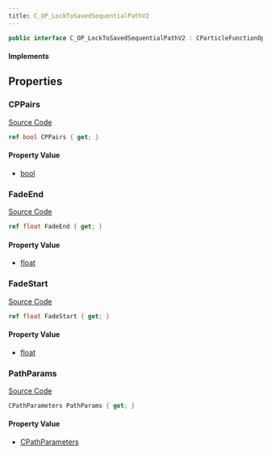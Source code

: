 ```yaml
---
title: C_OP_LockToSavedSequentialPathV2
---
```


```csharp
public interface C_OP_LockToSavedSequentialPathV2 : CParticleFunctionOperator, CParticleFunction, ISchemaClass<CParticleFunction>, ISchemaClass<CParticleFunctionOperator>, ISchemaClass<C_OP_LockToSavedSequentialPathV2>, ISchemaField, ISchemaClass, INativeHandle
```

#### Implements

## Properties

### CPPairs

[Source Code](https://github.com/swiftly-solution/swiftlys2/blob/main/managed/src/SwiftlyS2.Generated/Schemas/Interfaces/C_OP_LockToSavedSequentialPathV2.cs#L21)

```csharp
ref bool CPPairs { get; }
```

#### Property Value

- [bool](https://learn.microsoft.com/dotnet/api/system.boolean)

### FadeEnd

[Source Code](https://github.com/swiftly-solution/swiftlys2/blob/main/managed/src/SwiftlyS2.Generated/Schemas/Interfaces/C_OP_LockToSavedSequentialPathV2.cs#L19)

```csharp
ref float FadeEnd { get; }
```

#### Property Value

- [float](https://learn.microsoft.com/dotnet/api/system.single)

### FadeStart

[Source Code](https://github.com/swiftly-solution/swiftlys2/blob/main/managed/src/SwiftlyS2.Generated/Schemas/Interfaces/C_OP_LockToSavedSequentialPathV2.cs#L17)

```csharp
ref float FadeStart { get; }
```

#### Property Value

- [float](https://learn.microsoft.com/dotnet/api/system.single)

### PathParams

[Source Code](https://github.com/swiftly-solution/swiftlys2/blob/main/managed/src/SwiftlyS2.Generated/Schemas/Interfaces/C_OP_LockToSavedSequentialPathV2.cs#L23)

```csharp
CPathParameters PathParams { get; }
```

#### Property Value

- [CPathParameters](/docs/api/shared/schemadefinitions/cpathparameters)

